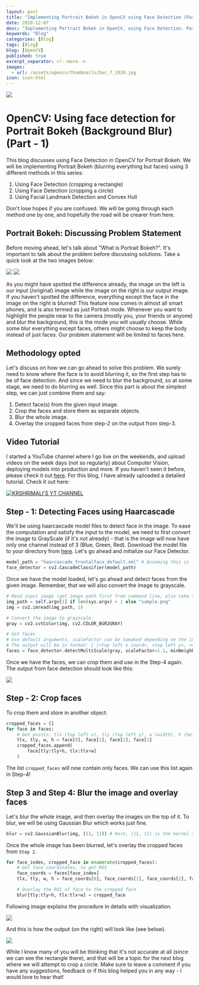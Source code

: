 ```yaml
---
layout: post
title: "Implementing Portrait Bokeh in OpenCV using Face Detection (Part-1)"
date: 2020-12-07
desc: "Implementing Portrait Bokeh in OpenCV, using Face Detection. Part 1 in the series."
keywords: "Blog"
categories: [Blog]
tags: [Blog]
blog: [OpenCV]
published: true
excerpt_separator: <!--more-->
images:
  - url: /assets/opencv/thumbnails/Dec_7_2020.jpg
icon: icon-html
---
```

<!--more-->

<img src="/assets/opencv/thumbnails/Dec_7_2020.jpg"/>

# OpenCV: Using face detection for Portrait Bokeh (Background Blur) (Part - 1)

This blog discusses using Face Detection in OpenCV for Portrait Bokeh. We will be implementing Portrait Bokeh (blurring everything but faces) using 3 different methods in this series:

1. Using Face Detection (cropping a rectangle)
2. Using Face Detection (cropping a circle)
3. Using Facial Landmark Detection and Convex Hull

Don't lose hopes if you are confused. We will be going through each method one by one, and hopefully the road will be crearer from here.

## Portrait Bokeh: Discussing Problem Statement

Before moving ahead, let's talk about "What is Portrait Bokeh?". It's important to talk about the problem before discussing solutions. Take a quick look at the two images below:

<img src="/assets/opencv/input_method1.jpeg" /> <img src="/assets/opencv/output_final.jpg" />

As you might have spotted the difference already, the image on the left is our input (/original) image while the image on the right is our output image. If you haven't spotted the difference, everything except the face in the image on the right is blurred! This feature now comes in almost all smart phones, and is also termed as just Portrait mode. Whenever you want to highlight the people near to the camera (mostly you, your friends or anyone) and blur the background, this is the mode you will usually choose. While some blur everything except faces, others might choose to keep the body instead of just faces. Our problem statement will be limited to faces here.

## Methodology opted

Let's discuss on how we can go ahead to solve this problem. We surely need to know where the face is to avoid blurring it, so the first step has to be of face detection. And since we need to blur the background, so at some stage, we need to do blurring as well. Since this part is about the simplest step, we can just combine them and say:

1. Detect face(s) from the given input image.
2. Crop the faces and store them as separate objects.
3. Blur the whole image.
4. Overlay the cropped faces from step-2 on the output from step-3.

## Video Tutorial

I started a YouTube channel where I go live on the weekends, and upload videos on the week days (not so regularly) about Computer Vision, deploying models into production and more. If you haven't seen it before, please check it out <a href="http://youtube.com/c/kushashwaraviShrimali/">here</a>. For this blog, I have already uploaded a detailed tutorial. Check it out here:

[![KRSHRIMALI'S YT CHANNEL](https://raw.githubusercontent.com/krshrimali/krshrimali.github.io/master/assets/opencv/preview/yt_preview_method1.jpeg)](https://www.youtube.com/watch?v=Nd3wFiSH-gw)

## Step - 1: Detecting Faces using Haarcascade

We'll be using haarcascade model files to detect face in the image. To ease the computation and satisfy the input to the model, we need to first convert the image to GrayScale (if it's not already) - that is the image will now have only one channel instead of 3 (Blue, Green, Red). Download the model file to your directory from <a href="https://github.com/opencv/opencv/blob/master/data/haarcascades/haarcascade_frontalface_default.xml">here</a>. Let's go ahead and initialize our Face Detector.

```python
model_path = "haarcascade_frontalface_default.xml" # Assuming this is in our current directory
face_detector = cv2.CascadeClassifier(model_path)
```

Once we have the model loaded, let's go ahead and detect faces from the given image. Remember, that we will also convert the image to grayscale.

```python
# Read input image (get image path first from command line, else take sample.png - default)
img_path = self.argv[1] if len(sys.argv) > 1 else "sample.png"
img = cv2.imread(img_path, 1)

# Convert the image to grayscale
gray = cv2.cvtColor(img, cv2.COLOR_BGR2GRAY)

# Get faces
# Use default arguments, scaleFactor can be tweaked depending on the image
# The output will be in format: [ [<top left x coord>, <top left y>, <width>, <height> : for face 1], [ ... : for face 2], ... ]
faces = face_detector.detectMultiScale(gray, scaleFactor=1.1, minNeighbors=5)
```

Once we have the faces, we can crop them and use in the Step-4 again. The output from face detection should look like this:

<img src="/assets/opencv/rect_sample_method1.jpeg" />

## Step - 2: Crop faces

To crop them and store in another object:

```python
cropped_faces = []
for face in faces:
    # Get points: tlx (top left x), tly (top left y), w (width), h (height)
    tlx, tly, w, h = face[0], face[1], face[2], face[3]
    cropped_faces.append(
        face[tly:tly+h, tlx:tlx+w]
    )
```

The list `cropped_faces` will now contain only faces. We can use this list again in Step-4!

## Step 3 and Step 4: Blur the image and overlay faces

Let's blur the whole image, and then overlay the images on the top of it. To blur, we will be using Gaussian Blur which works just fine.

```python
blur = cv2.GaussianBlur(img, (11, 11)) # Here, (11, 11) is the kernel size
```

Once the whole image has been blurred, let's overlay the cropped faces from `Step 2`.

```python
for face_index, cropped_face in enumerate(cropped_faces):
    # Get face coordinates, to get ROI
    face_coords = faces[face_index]
    tlx, tly, w, h = face_coords[0], face_coords[1], face_coords[2], face_coords[3]

    # Overlay the ROI of face to the cropped face
    blur[tly:tly+h, tlx:tlx+w] = cropped_face
```

Following image explains the procedure in details with visualization.

<img src="/assets/opencv/procedure_method1.jpg" />

And this is how the output (on the right) will look like (see below).

<img src="/assets/opencv/output_method1.jpg" />

While I know many of you will be thinking that it's not accurate at all (since we can see the rectangle there), and that will be a topic for the next blog where we will attempt to crop a circle. Make sure to leave a comment if you have any suggestions, feedback or if this blog helped you in any way - I would love to hear that!
